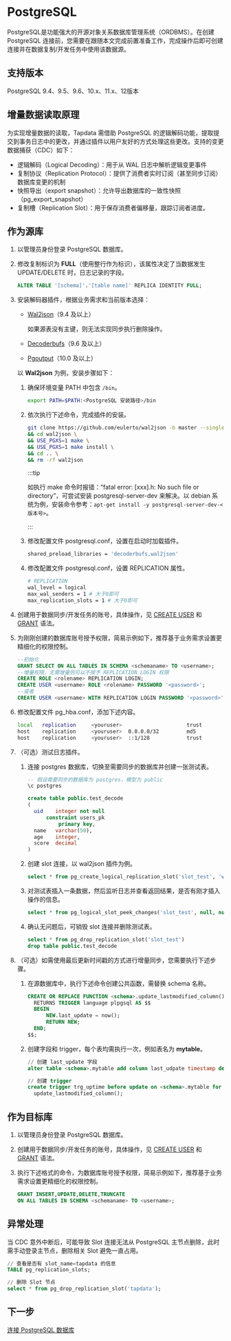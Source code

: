 # PostgreSQL

PostgreSQL是功能强大的开源对象关系数据库管理系统（ORDBMS）。在创建 PostgreSQL 连接前，您需要在跟随本文完成前置准备工作，完成操作后即可创建连接并在数据复制/开发任务中使用该数据源。



## 支持版本

PostgreSQL 9.4、9.5、9.6、10.x、11.x、12版本



## 增量数据读取原理

为实现增量数据的读取，Tapdata 需借助 PostgreSQL 的逻辑解码功能，提取提交到事务日志中的更改，并通过插件以用户友好的方式处理这些更改。支持的变更数据捕获（CDC）如下：

- 逻辑解码（Logical Decoding）：用于从 WAL 日志中解析逻辑变更事件
- 复制协议（Replication Protocol）：提供了消费者实时订阅（甚至同步订阅）数据库变更的机制
- 快照导出（export snapshot）：允许导出数据库的一致性快照（pg_export_snapshot）
- 复制槽（Replication Slot）：用于保存消费者偏移量，跟踪订阅者进度。 



## 作为源库

1. 以管理员身份登录 PostgreSQL 数据库。

2. 修改复制标识为 **FULL**（使用整行作为标识），该属性决定了当数据发生 UPDATE/DELETE 时，日志记录的字段。

   ```sql
   ALTER TABLE '[schema]'.'[table name]' REPLICA IDENTITY FULL;   
   ```

3. 安装解码器插件，根据业务需求和当前版本选择：

   - [Wal2json](https://github.com/eulerto/wal2json/blob/master/README.md)（9.4 及以上）

     如果源表没有主键，则无法实现同步执行删除操作。

   - [Decoderbufs](https://github.com/debezium/postgres-decoderbufs)（9.6 及以上）

   - [Pgoutput](https://www.postgresql.org/docs/15/sql-createsubscription.html)（10.0 及以上）

   以 **Wal2json** 为例，安装步骤如下：

   1. 确保环境变量 PATH 中包含 `/bin`。

      ```bash
      export PATH=$PATH:<PostgreSQL 安装路径>/bin
      ```

   2. 依次执行下述命令，完成插件的安装。

      ```bash
      git clone https://github.com/eulerto/wal2json -b master --single-branch \
      && cd wal2json \
      && USE_PGXS=1 make \
      && USE_PGXS=1 make install \
      && cd .. \
      && rm -rf wal2json
      ```

      :::tip

      如执行 make 命令时报错：“fatal error: [xxx].h: No such file or directory”，可尝试安装 postgresql-server-dev 来解决。以 debian 系统为例，安装命令参考：`apt-get install -y postgresql-server-dev-<版本号>`。

      :::

   3. 修改配置文件 postgresql.conf，设置在启动时加载插件。

      ```bash
      shared_preload_libraries = 'decoderbufs,wal2json'
      ```

   4. 修改配置文件 postgresql.conf，设置 REPLICATION 属性。

      ```bash
      # REPLICATION
      wal_level = logical
      max_wal_senders = 1 # 大于0即可
      max_replication_slots = 1 # 大于0即可
      ```

4. 创建用于数据同步/开发任务的账号，具体操作，见 [CREATE USER](https://www.postgresql.org/docs/10/sql-createuser.html) 和 [GRANT](https://www.postgresql.org/docs/10/sql-grant.html) 语法。

5. 为刚刚创建的数据库账号授予权限，简易示例如下，推荐基于业务需求设置更精细化的权限控制。

   ```sql
   --初始化
   GRANT SELECT ON ALL TABLES IN SCHEMA <schemaname> TO <username>;
   --增量权限，无需增量则可以不授予 REPLICATION LOGIN 权限
   CREATE ROLE <rolename> REPLICATION LOGIN;
   CREATE USER <username> ROLE <rolename> PASSWORD '<password>';
   --或者
   CREATE USER <username> WITH REPLICATION LOGIN PASSWORD '<password>';
   ```

6. 修改配置文件 pg_hba.conf，添加下述内容。

   ```bash
   local   replication     <youruser>                     trust
   host    replication     <youruser>  0.0.0.0/32         md5
   host    replication     <youruser>  ::1/128            trust
   ```

7. （可选）测试日志插件。

   1. 连接 postgres 数据库，切换至需要同步的数据库并创建一张测试表。

      ```sql
      -- 假设需要同步的数据库为 postgres，模型为 public
      \c postgres
      
      create table public.test_decode
      (
        uid    integer not null
            constraint users_pk
                primary key,
        name   varchar(50),
        age    integer,
        score  decimal
      )
      ```

   2. 创建 slot 连接，以 wal2json 插件为例。

      ```sql
      select * from pg_create_logical_replication_slot('slot_test', 'wal2json')
      ```

   3. 对测试表插入一条数据，然后监听日志并查看返回结果，是否有刚才插入操作的信息。

      ```sql
      select * from pg_logical_slot_peek_changes('slot_test', null, null)
      ```

   4. 确认无问题后，可销毁 slot 连接并删除测试表。

      ```sql
      select * from pg_drop_replication_slot('slot_test')
      drop table public.test_decode
      ```

8. （可选）如需使用最后更新时间戳的方式进行增量同步，您需要执行下述步骤。

   1. 在源数据库中，执行下述命令创建公共函数，需替换 schema 名称。

      ```sql
      CREATE OR REPLACE FUNCTION <schema>.update_lastmodified_column()
        RETURNS TRIGGER language plpgsql AS $$
        BEGIN
            NEW.last_update = now();
            RETURN NEW;
        END;
      $$;
      ```

   2. 创建字段和 trigger，每个表均需执行一次，例如表名为 **mytable**。

      ```sql
      // 创建 last_update 字段
      alter table <schema>.mytable add column last_udpate timestamp default now();
      
      // 创建 trigger
      create trigger trg_uptime before update on <schema>.mytable for each row execute procedure
        update_lastmodified_column();
      ```



## 作为目标库

1. 以管理员身份登录 PostgreSQL 数据库。

2. 创建用于数据同步/开发任务的账号，具体操作，见 [CREATE USER](https://www.postgresql.org/docs/10/sql-createuser.html) 和 [GRANT](https://www.postgresql.org/docs/10/sql-grant.html) 语法。

3. 执行下述格式的命令，为数据库账号授予权限，简易示例如下，推荐基于业务需求设置更精细化的权限控制。

   ```sql
   GRANT INSERT,UPDATE,DELETE,TRUNCATE
   ON ALL TABLES IN SCHEMA <schemaname> TO <username>;
   ```



## 异常处理

当 CDC 意外中断后，可能导致 Slot 连接无法从 PostgreSQL 主节点删除，此时需手动登录主节点，删除相关 Slot 避免一直占用。

```sql
// 查看是否有 slot_name=tapdata 的信息
TABLE pg_replication_slots;

// 删除 Slot 节点
select * from pg_drop_replication_slot('tapdata');
```





## 下一步

[连接 PostgreSQL 数据库](../../user-guide/connect-database/certified/connect-postgresql.md)

